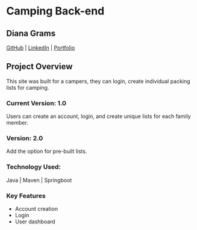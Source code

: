 # Camping Back-end



## Diana Grams

[GitHub](https://github.com/deegrams221) | [LinkedIn](https://www.linkedin.com/in/diana-grams/) | [Portfolio](https://dianagrams.dev/)

## Project Overview

This site was built for a campers, they can login, create individual packing lists for camping.
<br>

### Current Version: 1.0

Users can create an account, login, and create unique lists for each family member.

### Version: 2.0

Add the option for pre-built lists.

### Technology Used:

Java | Maven | Springboot

### Key Features

- Account creation
- Login
- User dashboard
